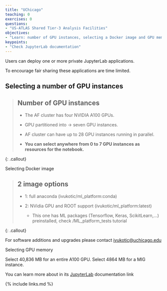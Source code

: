 ```yaml
---
title: "UChicago"
teaching: 0
exercises: 0
questions:
- "US-ATLAS Shared Tier-3 Analysis Facilities"
objectives:
- "Learn: number of GPU instances, selecting a Docker image and GPU memory"
keypoints:
- "Check JupyterLab documentation"
---
```


Users can deploy one or more private JupyterLab applications.

To encourage fair sharing these applications are time limited. 

## Selecting a number of GPU instances
> ## Number of GPU instances
>
> - The AF cluster has four NVIDIA A100 GPUs. 
>
> - GPU partitioned into -> seven GPU instances.
>
> - AF cluster can have up to 28 GPU instances running in parallel.
>
> - **You can select anywhere from 0 to 7 GPU instances as resources for the notebook.**
>
{: .callout}

Selecting Docker image
> ## 2 image options
>
> - 1: full anaconda (ivukotic/ml_platform:conda)
>
> - 2: NVidia GPU and ROOT support (ivukotic/ml_platform:latest)
>   - This one has ML packages (Tensorflow, Keras, ScikitLearn,...) preinstalled, check /ML_platform_tests tutorial
> 
{: .callout}

For software additions and upgrades please contact ivukotic@uchicago.edu

Selecting GPU memory

Select 40,836 MB for an entire A100 GPU. Select 4864 MB for a MIG instance.

You can learn more about in its  <a href="https://jupyterlab.readthedocs.io/en/stable/user/interface.html">JupyterLab</a> documentation link

{% include links.md %}

